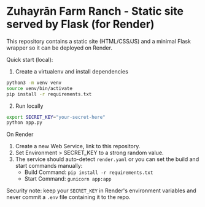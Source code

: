 # Zuhayrān Farm Ranch - Static site served by Flask (for Render)

This repository contains a static site (HTML/CSS/JS) and a minimal Flask wrapper so it can be deployed on Render.

Quick start (local):

1. Create a virtualenv and install dependencies

```bash
python3 -m venv venv
source venv/bin/activate
pip install -r requirements.txt
```

2. Run locally

```bash
export SECRET_KEY="your-secret-here"
python app.py
```

On Render

1. Create a new Web Service, link to this repository.
2. Set Environment > SECRET_KEY to a strong random value.
3. The service should auto-detect `render.yaml` or you can set the build and start commands manually:
   - Build Command: `pip install -r requirements.txt`
   - Start Command: `gunicorn app:app`

Security note: keep your `SECRET_KEY` in Render's environment variables and never commit a `.env` file containing it to the repo.
